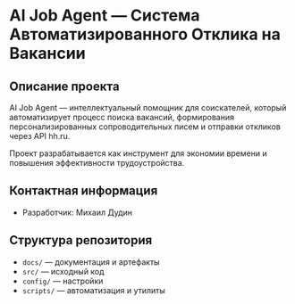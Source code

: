 # AI Job Agent — Система Автоматизированного Отклика на Вакансии

## Описание проекта

AI Job Agent — интеллектуальный помощник для соискателей, который автоматизирует процесс поиска вакансий, формирования персонализированных сопроводительных писем и отправки откликов через API hh.ru.

Проект разрабатывается как инструмент для экономии времени и повышения эффективности трудоустройства.

## Контактная информация

- Разработчик: Михаил Дудин

## Структура репозитория

- `docs/` — документация и артефакты
- `src/` — исходный код
- `config/` — настройки
- `scripts/` — автоматизация и утилиты